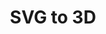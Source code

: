 ---
title: SVG to 3D
locale: en
layout: default
eleventyNavigation:
  title: SVG to 3D
  key: en_bonus_3dsvg
  parent: en_bonus
  order: 2
---
